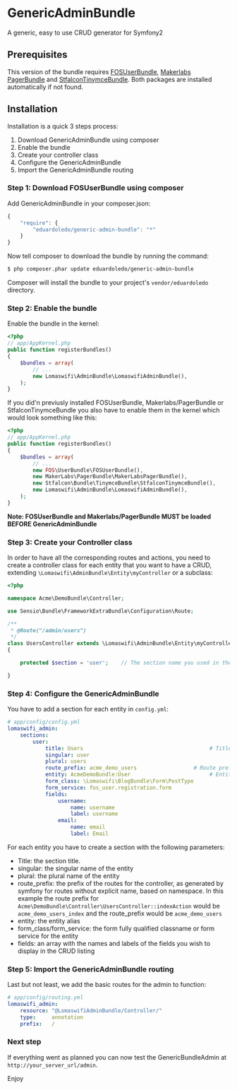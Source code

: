 GenericAdminBundle
==================

A generic, easy to use CRUD generator for Symfony2

Prerequisites
-------------

This version of the bundle requires [FOSUserBundle](https://github.com/FriendsOfSymfony/FOSUserBundle), [Makerlabs PagerBundle](https://github.com/makerlabs/PagerBundle) and [StfalconTinymceBundle](https://github.com/stfalcon/TinymceBundle).
Both packages are installed automatically if not found.

Installation
------------
Installation is a quick 3 steps process:

1. Download GenericAdminBundle using composer
2. Enable the bundle
3. Create your controller class
4. Configure the GenericAdminBundle
5. Import the GenericAdminBundle routing

### Step 1: Download FOSUserBundle using composer

Add GenericAdminBundle in your composer.json:

```js
{
    "require": {
        "eduardoledo/generic-admin-bundle": "*"
    }
}
```

Now tell composer to download the bundle by running the command:

``` bash
$ php composer.phar update eduardoledo/generic-admin-bundle
```

Composer will install the bundle to your project's `vendor/eduardoledo` directory.

### Step 2: Enable the bundle

Enable the bundle in the kernel:

``` php
<?php
// app/AppKernel.php
public function registerBundles()
{
    $bundles = array(
        // ...
        new Lomaswifi\AdminBundle\LomaswifiAdminBundle(),
    );
}
```

If you did'n previusly installed FOSUserBundle, Makerlabs/PagerBundle or StfalconTinymceBundle you also have to enable them in the kernel which would look something like this:

``` php
<?php
// app/AppKernel.php
public function registerBundles()
{
    $bundles = array(
        // ...
        new FOS\UserBundle\FOSUserBundle(),
        new MakerLabs\PagerBundle\MakerLabsPagerBundle(),
        new Stfalcon\Bundle\TinymceBundle\StfalconTinymceBundle(),
        new Lomaswifi\AdminBundle\LomaswifiAdminBundle(),
    );
}
```
**Note: FOSUserBundle and Makerlabs/PagerBundle MUST be loaded BEFORE GenericAdminBundle**

### Step 3: Create your Controller class
In order to have all the corresponding routes and actions, you need to create a controller class for each entity that you want to have a CRUD, extending `\Lomaswifi\AdminBundle\Entity\myController` or a subclass:

``` php
<?php

namespace Acme\DemoBundle\Controller;

use Sensio\Bundle\FrameworkExtraBundle\Configuration\Route;

/**
 * @Route("/admin/users")
 */
class UsersController extends \Lomaswifi\AdminBundle\Entity\myController
{

    protected $section = 'user';    // The section name you used in the config.yml

}
```

### Step 4: Configure the GenericAdminBundle
You have to add a section for each entity in `config.yml`:
``` yaml
# app/config/config.yml
lomaswifi_admin:
    sections:
        user:
            title: Users                                        # Title shown in CRUD
            singular: user
            plural: users
            route_prefix: acme_demo_users                  # Route prefix
            entity: AcmeDemoBundle:User                         # Entity alias
            form_class: \Lomaswifi\BlogBundle\Form\PostType
            form_service: fos_user.registration.form
            fields:
                username:
                    name: username
                    label: username
                email:
                    name: email
                    label: Email
```
For each entity you have to create a section with the following parameters:

* Title: the section title.
* singular: the singular name of the entity
* plural: the plural name of the entity
* route_prefix: the prefix of the routes for the controller, as generated by symfony for routes without explicit name, based on namespace. In this example the route prefix for `Acme\DemoBundle\Controller\UsersController::indexAction` would be `acme_demo_users_index` and the route_prefix would be `acme_demo_users`
* entity: the entity alias
* form_class/form_service: the form fully qualified classname or form service for the entity
* fields: an array with the names and labels of the fields you wish to display in the CRUD listing

### Step 5: Import the GenericAdminBundle routing
Last but not least, we add the basic routes for the admin to function:
``` yml
# app/config/routing.yml
lomaswifi_admin:
    resource: "@LomaswifiAdminBundle/Controller/"
    type:     annotation
    prefix:   /
```

### Next step
If everything went as planned you can now test the GenericBundleAdmin at `http://your_server_url/admin`.

Enjoy